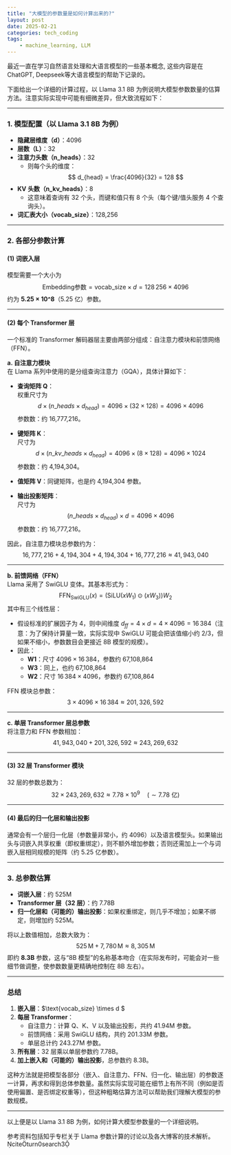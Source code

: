 ```yaml
---
title: "大模型的参数量是如何计算出来的?"
layout: post
date: 2025-02-21
categories: tech_coding
tags:
    - machine_learning, LLM
---
```


最近一直在学习自然语言处理和大语言模型的一些基本概念, 这些内容是在ChatGPT, Deepseek等大语言模型的帮助下记录的。

下面给出一个详细的计算过程，以 Llama 3.1 8B 为例说明大模型参数数量的估算方法。注意实际实现中可能有细微差异，但大致流程如下：

---

### 1. 模型配置（以 Llama 3.1 8B 为例）
- **隐藏层维度（d）**：4096  
- **层数（L）**：32  
- **注意力头数（n_heads）**：32  
  - 则每个头的维度：  
    $$
    d_{head} = \frac{4096}{32} = 128
    $$
- **KV 头数（n_kv\_heads）**：8  
  - 这意味着查询有 32 个头，而键和值只有 8 个头（每个键/值头服务 4 个查询头）。
- **词汇表大小（vocab\_size）**：128,256

---

### 2. 各部分参数计算

#### (1) **词嵌入层**  
模型需要一个大小为  
$$
\text{Embedding参数} = \text{vocab\_size} \times d = 128\,256 \times 4096
$$
约为 **5.25 × 10^8**（5.25 亿）参数。

---

#### (2) **每个 Transformer 层**

一个标准的 Transformer 解码器层主要由两部分组成：自注意力模块和前馈网络（FFN）。

**a. 自注意力模块**  
在 Llama 系列中使用的是分组查询注意力（GQA），具体计算如下：

- **查询矩阵 Q**：  
  权重尺寸为  
  $$
  d \times (n\_heads \times d_{head}) = 4096 \times (32 \times 128) = 4096 \times 4096
  $$
  参数数：约 16,777,216。

- **键矩阵 K**：  
  尺寸为  
  $$
  d \times (n\_kv\_heads \times d_{head}) = 4096 \times (8 \times 128) = 4096 \times 1024
  $$
  参数数：约 4,194,304。

- **值矩阵 V**：同键矩阵，也是约 4,194,304 参数。

- **输出投影矩阵**：  
  尺寸为  
  $$
  (n\_heads \times d_{head}) \times d = 4096 \times 4096
  $$
  参数数：约 16,777,216。

因此，自注意力模块总参数约为：
$$
16,777,216 + 4,194,304 + 4,194,304 + 16,777,216 \approx 41,943,040
$$

---

**b. 前馈网络（FFN）**  
Llama 采用了 SwiGLU 变体。其基本形式为：
$$
\text{FFN}_{\text{SwiGLU}}(x) = \left(\text{SiLU}(xW_1) \odot (xW_3)\right) W_2
$$
其中有三个线性层：

- 假设标准的扩展因子为 4，则中间维度 $d_{ff} = 4 \times d = 4 \times 4096 = 16\,384$（注意：为了保持计算量一致，实际实现中 SwiGLU 可能会把该值缩小约 2/3，但如果不缩小，参数数目会更接近 8B 模型的规模）。
- 因此：
  - **W1**：尺寸 $4096 \times 16\,384$，参数约 67,108,864  
  - **W3**：同上，也约 67,108,864  
  - **W2**：尺寸 $16\,384 \times 4096$，参数约 67,108,864  

FFN 模块总参数：
$$
3 \times 4096 \times 16\,384 \approx 201,326,592
$$

---

**c. 单层 Transformer 层总参数**  
将注意力和 FFN 参数相加：
$$
41,943,040 + 201,326,592 \approx 243,269,632
$$

---

#### (3) **32 层 Transformer 模块**  
32 层的参数总数为：
$$
32 \times 243,269,632 \approx 7.78 \times 10^9 \quad (\sim7.78 \text{ 亿})
$$

---

#### (4) **最后的归一化层和输出投影**  
通常会有一个层归一化层（参数量非常小，约 4096）以及语言模型头。如果输出头与词嵌入共享权重（即权重绑定），则不额外增加参数；否则还需加上一个与词嵌入层相同规模的矩阵（约 5.25 亿参数）。

---

### 3. **总参数估算**

- **词嵌入层**：约 525M  
- **Transformer 层（32 层）**：约 7.78B  
- **归一化层和（可能的）输出投影**：如果权重绑定，则几乎不增加；如果不绑定，则增加约 525M。

将以上数值相加，总数大致为：
$$
525\,\text{M} + 7,780\,\text{M} \approx 8,305\,\text{M}
$$
即约 **8.3B** 参数，这与“8B 模型”的名称基本吻合（在实际发布时，可能会对一些细节做调整，使参数数量更精确地控制在 8B 左右）。

---

### 总结

1. **嵌入层**：$\text{vocab\_size} \times d $
2. **每层 Transformer**：
   - 自注意力：计算 Q、K、V 以及输出投影，共约 41.94M 参数。
   - 前馈网络：采用 SwiGLU 结构，共约 201.33M 参数。
   - 单层总计约 243.27M 参数。
3. **所有层**：32 层乘以单层参数约 7.78B。
4. **加上嵌入和（可能的）输出投影**，总参数约 8.3B。

这种方法就是把模型各部分（嵌入、自注意力、FFN、归一化、输出层）的参数逐一计算，再求和得到总体参数量。虽然实际实现可能在细节上有所不同（例如是否使用偏置、是否绑定权重等），但这种粗略估算方法可以帮助我们理解大模型的参数规模。

---

以上便是以 Llama 3.1 8B 为例，如何计算大模型参数量的一个详细说明。 

参考资料包括知乎专栏关于 Llama 参数计算的讨论以及各大博客的技术解析。  citeturn0search3

